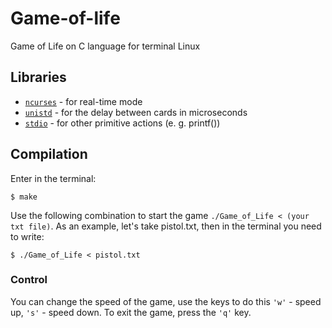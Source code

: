 # Game-of-life
Game of Life on C language for terminal Linux
## Libraries
- [`ncurses`](https://en.wikipedia.org/wiki/Ncurses) - for real-time mode 
- [`unistd`](https://en.wikipedia.org/wiki/Unistd.h) - for the delay between cards in microseconds
- [`stdio`](https://www.tutorialspoint.com/c_standard_library/stdio_h.htm) - for other primitive actions (e. g. printf())

## Compilation
Enter in the terminal:
```
$ make
```
Use the following combination to start the game ```./Game_of_Life < (your txt file)```.
As an example, let's take pistol.txt, then in the terminal you need to write:
```
$ ./Game_of_Life < pistol.txt
```
### Control

You can change the speed of the game, use the keys to do this `'w'` - speed up, `'s'` - speed down.
To exit the game, press the `'q'` key.
